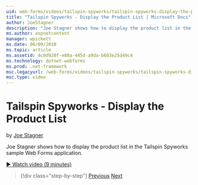 ```yaml
---
uid: web-forms/videos/tailspin-spyworks/tailspin-spyworks-display-the-product-list
title: "Tailspin Spyworks - Display the Product List | Microsoft Docs"
author: JoeStagner
description: "Joe Stagner shows how to display the product list in the Tailspin Spyworks sample Web Forms application."
ms.author: aspnetcontent
manager: wpickett
ms.date: 06/09/2010
ms.topic: article
ms.assetid: 4c0d920f-e80a-445d-a9da-b603e25d49c4
ms.technology: dotnet-webforms
ms.prod: .net-framework
msc.legacyurl: /web-forms/videos/tailspin-spyworks/tailspin-spyworks-display-the-product-list
msc.type: video
---
```

Tailspin Spyworks - Display the Product List
====================
by [Joe Stagner](https://github.com/JoeStagner)

Joe Stagner shows how to display the product list in the Tailspin Spyworks sample Web Forms application.

[&#9654; Watch video (9 minutes)](https://channel9.msdn.com/Blogs/ASP-NET-Site-Videos/tailspin-spyworks-display-the-product-list)

>[!div class="step-by-step"]
[Previous](tailspin-spyworks-category-menu.md)
[Next](tailspin-spyworks-display-per-product-details.md)
